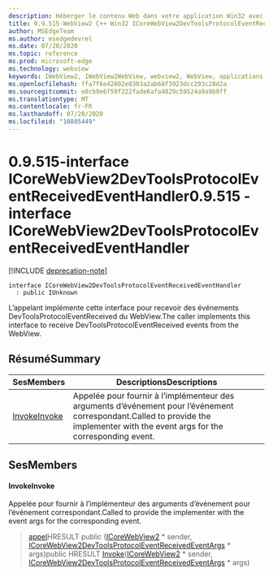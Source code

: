 ```yaml
---
description: Héberger le contenu Web dans votre application Win32 avec le contrôle Microsoft Edge WebView2
title: 0.9.515-WebView2 C++ Win32 ICoreWebView2DevToolsProtocolEventReceivedEventHandler
author: MSEdgeTeam
ms.author: msedgedevrel
ms.date: 07/20/2020
ms.topic: reference
ms.prod: microsoft-edge
ms.technology: webview
keywords: IWebView2, IWebView2WebView, webview2, WebView, applications Win32, Win32, Edge, ICoreWebView2, ICoreWebView2Controller, contrôle de navigateur, html Edge
ms.openlocfilehash: ffa7f6e42802e8303a2ab68f3923dcc293c28d2a
ms.sourcegitcommit: e0cb9e6f59f222fade6afa4829c59524a9a9b9ff
ms.translationtype: MT
ms.contentlocale: fr-FR
ms.lasthandoff: 07/20/2020
ms.locfileid: "10885449"
---
```

# <span data-ttu-id="33e68-104">0.9.515-interface ICoreWebView2DevToolsProtocolEventReceivedEventHandler</span><span class="sxs-lookup"><span data-stu-id="33e68-104">0.9.515 - interface ICoreWebView2DevToolsProtocolEventReceivedEventHandler</span></span> 

[!INCLUDE [deprecation-note](../../includes/deprecation-note.md)]

```
interface ICoreWebView2DevToolsProtocolEventReceivedEventHandler
  : public IUnknown
```

<span data-ttu-id="33e68-105">L’appelant implémente cette interface pour recevoir des événements DevToolsProtocolEventReceived du WebView.</span><span class="sxs-lookup"><span data-stu-id="33e68-105">The caller implements this interface to receive DevToolsProtocolEventReceived events from the WebView.</span></span>

## <span data-ttu-id="33e68-106">Résumé</span><span class="sxs-lookup"><span data-stu-id="33e68-106">Summary</span></span>

 <span data-ttu-id="33e68-107">Ses</span><span class="sxs-lookup"><span data-stu-id="33e68-107">Members</span></span>                        | <span data-ttu-id="33e68-108">Descriptions</span><span class="sxs-lookup"><span data-stu-id="33e68-108">Descriptions</span></span>
--------------------------------|---------------------------------------------
[<span data-ttu-id="33e68-109">Invoke</span><span class="sxs-lookup"><span data-stu-id="33e68-109">Invoke</span></span>](#invoke) | <span data-ttu-id="33e68-110">Appelée pour fournir à l’implémenteur des arguments d’événement pour l’événement correspondant.</span><span class="sxs-lookup"><span data-stu-id="33e68-110">Called to provide the implementer with the event args for the corresponding event.</span></span>

## <span data-ttu-id="33e68-111">Ses</span><span class="sxs-lookup"><span data-stu-id="33e68-111">Members</span></span>

#### <span data-ttu-id="33e68-112">Invoke</span><span class="sxs-lookup"><span data-stu-id="33e68-112">Invoke</span></span> 

<span data-ttu-id="33e68-113">Appelée pour fournir à l’implémenteur des arguments d’événement pour l’événement correspondant.</span><span class="sxs-lookup"><span data-stu-id="33e68-113">Called to provide the implementer with the event args for the corresponding event.</span></span>

> <span data-ttu-id="33e68-114">[appel](#invoke)HRESULT public ([ICoreWebView2](icorewebview2.md) \* sender, [ICoreWebView2DevToolsProtocolEventReceivedEventArgs](icorewebview2devtoolsprotocoleventreceivedeventargs.md) \* args)</span><span class="sxs-lookup"><span data-stu-id="33e68-114">public HRESULT [Invoke](#invoke)([ICoreWebView2](icorewebview2.md) \* sender, [ICoreWebView2DevToolsProtocolEventReceivedEventArgs](icorewebview2devtoolsprotocoleventreceivedeventargs.md) \* args)</span></span>

